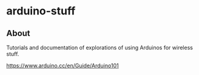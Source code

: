 # arduino-stuff

## About

Tutorials and documentation of explorations of using Arduinos for wireless stuff.

https://www.arduino.cc/en/Guide/Arduino101
